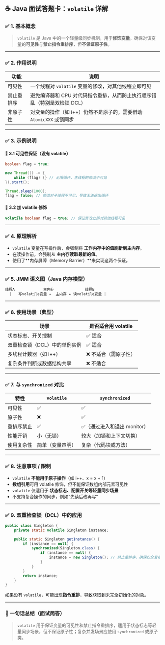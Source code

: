 ## ☕ Java 面试答题卡：`volatile` 详解

### ✅ 1. 基本概念

> `volatile` 是 Java 中的一个轻量级同步机制，用于**修饰变量**，确保对该变量的**可见性**与**禁止指令重排序**，但**不保证原子性**。

------

### ✅ 2. 作用说明

| 功能       | 说明                                                         |
| ---------- | ------------------------------------------------------------ |
| 可见性     | 一个线程对 `volatile` 变量的修改，对其他线程立即可见         |
| 禁止重排序 | 避免编译器和 CPU 对代码指令重排，从而防止执行顺序错乱（特别是双检锁 DCL） |
| 非原子性   | 对变量的操作（如 i++）仍然不是原子的，需要借助 `AtomicXXX` 或锁同步 |

------

### ✅ 3. 示例说明

#### 🔹 3.1 可见性保证（没有 volatile）

```java
boolean flag = true;

new Thread(() -> {
    while (flag) {} // 无限循环，主线程的修改不可见
}).start();

Thread.sleep(1000);
flag = false; // 修改对子线程不可见，导致无法退出循环
```

#### 🔹 3.2 加 volatile 修饰

```java
volatile boolean flag = true; // 保证修改立即对其他线程可见
```

------

### ✅ 4. 原理解析

- `volatile` 变量在写操作后，会强制将 **工作内存中的值刷新到主内存**。
- 在读操作前，会强制从 **主内存读取最新的值**。
- 使用了**内存屏障（Memory Barrier）**来实现这两个保证。

------

### ✅ 5. JMM 语义图（Java 内存模型）

```java
线程A             主内存              线程B
  |   写volatile变量 →  主内存 ← 读volatile变量 |
```

------

### ✅ 6. 使用场景（典型）

| 场景                          | 是否适合用 volatile  |
| ----------------------------- | -------------------- |
| 状态标志、开关控制            | ✅ 适合               |
| 双重检查锁（DCL）中的单例实例 | ✅ 适合               |
| 多线程计数器（如 i++）        | ❌ 不适合（需原子性） |
| 复杂条件判断或数据结构共享    | ❌ 不适合             |

------

### ✅ 7. 与 `synchronized` 对比

| 特性       | `volatile`       | `synchronized`              |
| ---------- | ---------------- | --------------------------- |
| 可见性     | ✅                | ✅                           |
| 原子性     | ❌                | ✅                           |
| 重排序禁止 | ✅                | ✅（通过进入和退出 monitor） |
| 性能开销   | 小（无锁）       | 较大（加锁和上下文切换）    |
| 使用复杂性 | 简单（变量声明） | 复杂（代码块或方法）        |

------

### ✅ 8. 注意事项 / 限制

- `volatile` **不能用于原子操作**（如 i++、x = x + 1）
- **数组引用**可用 volatile 修饰，但不能保证数组内部元素可见性
- `volatile` 仅适用于 **状态标志、配置开关等轻量同步场景**
- 不支持复合操作的同步，例如“先读后改再写”

------

### ✅ 9. 双重检查锁（DCL）中的应用

```java
public class Singleton {
    private static volatile Singleton instance;

    public static Singleton getInstance() {
        if (instance == null) {
            synchronized(Singleton.class) {
                if (instance == null) {
                    instance = new Singleton(); // 禁止重排序，确保安全发布
                }
            }
        }
        return instance;
    }
}
```

如果没有 `volatile`，可能出现**指令重排**，导致获取到未完全初始化的对象。

------

### 🎯 一句话总结（面试简答）

> `volatile` 用于保证变量的可见性和禁止指令重排序，适用于状态标志等轻量同步场景，但不保证原子性；复杂并发场景应使用 `synchronized` 或原子类。